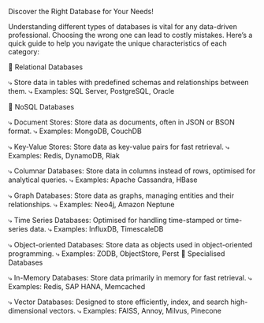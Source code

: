 Discover the Right Database for Your Needs!

Understanding different types of databases is vital for any data-driven professional. Choosing the wrong one can lead to costly mistakes. Here’s a quick guide to help you navigate the unique characteristics of each category:

🔶 Relational Databases

⤷ Store data in tables with predefined schemas and relationships between them.
⤷ Examples: SQL Server, PostgreSQL, Oracle

🔶 NoSQL Databases

⤷ Document Stores: Store data as documents, often in JSON or BSON format.
⤷ Examples: MongoDB, CouchDB

⤷ Key-Value Stores: Store data as key-value pairs for fast retrieval.
⤷ Examples: Redis, DynamoDB, Riak

⤷ Columnar Databases: Store data in columns instead of rows, optimised for analytical queries.
⤷ Examples: Apache Cassandra, HBase

⤷ Graph Databases: Store data as graphs, managing entities and their relationships.
⤷ Examples: Neo4j, Amazon Neptune

⤷ Time Series Databases: Optimised for handling time-stamped or time-series data.
⤷ Examples: InfluxDB, TimescaleDB

⤷ Object-oriented Databases: Store data as objects used in object-oriented programming.
⤷ Examples: ZODB, ObjectStore, Perst
🔶 Specialised Databases

⤷ In-Memory Databases: Store data primarily in memory for fast retrieval.
⤷ Examples: Redis, SAP HANA, Memcached

⤷ Vector Databases: Designed to store efficiently, index, and search high-dimensional vectors.
⤷ Examples: FAISS, Annoy, Milvus, Pinecone
